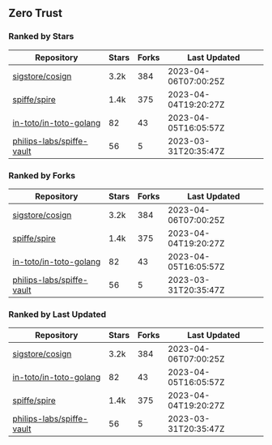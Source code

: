 ## Zero Trust

### Ranked by Stars

| Repository | Stars | Forks | Last Updated |
|------------|-------|-------|--------------|
| [sigstore/cosign](https://github.com/sigstore/cosign) | 3.2k | 384 | 2023-04-06T07:00:25Z |
| [spiffe/spire](https://github.com/spiffe/spire) | 1.4k | 375 | 2023-04-04T19:20:27Z |
| [in-toto/in-toto-golang](https://github.com/in-toto/in-toto-golang) | 82 | 43 | 2023-04-05T16:05:57Z |
| [philips-labs/spiffe-vault](https://github.com/philips-labs/spiffe-vault) | 56 | 5 | 2023-03-31T20:35:47Z |

### Ranked by Forks

| Repository | Stars | Forks | Last Updated |
|------------|-------|-------|--------------|
| [sigstore/cosign](https://github.com/sigstore/cosign) | 3.2k | 384 | 2023-04-06T07:00:25Z |
| [spiffe/spire](https://github.com/spiffe/spire) | 1.4k | 375 | 2023-04-04T19:20:27Z |
| [in-toto/in-toto-golang](https://github.com/in-toto/in-toto-golang) | 82 | 43 | 2023-04-05T16:05:57Z |
| [philips-labs/spiffe-vault](https://github.com/philips-labs/spiffe-vault) | 56 | 5 | 2023-03-31T20:35:47Z |

### Ranked by Last Updated

| Repository | Stars | Forks | Last Updated |
|------------|-------|-------|--------------|
| [sigstore/cosign](https://github.com/sigstore/cosign) | 3.2k | 384 | 2023-04-06T07:00:25Z |
| [in-toto/in-toto-golang](https://github.com/in-toto/in-toto-golang) | 82 | 43 | 2023-04-05T16:05:57Z |
| [spiffe/spire](https://github.com/spiffe/spire) | 1.4k | 375 | 2023-04-04T19:20:27Z |
| [philips-labs/spiffe-vault](https://github.com/philips-labs/spiffe-vault) | 56 | 5 | 2023-03-31T20:35:47Z |

